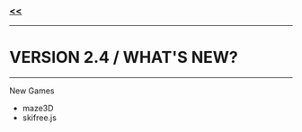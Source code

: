 ### [<<](https://gamedump.github.io/)

---
# **VERSION 2.4** / **WHAT'S NEW?**
---

New Games
- maze3D
- skifree.js




